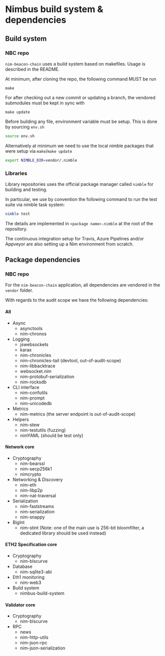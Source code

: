 # Nimbus build system & dependencies

## Build system

### NBC repo

`nim-beacon-chain` uses a build system based on makefiles.
Usage is described in the README.

At minimum, after cloning the repo, the following command MUST be run
```
make
```

For after checking out a new commit or updating a branch, the vendored submodules
must be kept in sync with
```
make update
```

Before building any file, environment variable must be setup.
This is done by sourcing `env.sh`

```bash
source env.sh
```

Alternatively at minimum we need to use the local nimble packages
that were setup via `make`/`make update`
```bash
export NIMBLE_DIR=vendor/.nimble
```


### Libraries

Library repositories uses the official package manager called `nimble`
for building and testing.

In particular, we use by convention the following command to run the test suite via nimble task system:

```Nim
nimble test
```

The details are implemented in `<package name>.nimble` at the root of the repository.

The continuous integration setup for Travis, Azure Pipelines and/or Appveyor
are also setting up a Nim environment from scratch.

## Package dependencies

### NBC repo

For the `nim-beacon-chain` application, all dependencies are vendored
in the `vendor` folder.

With regards to the audit scope we have the following dependencies:

#### All

- Async
  - asynctools
  - nim-chronos
- Logging
  - jswebsockets
  - karax
  - nim-chronicles
  - nim-chronicles-tail (devtool, out-of-audit-scope)
  - nim-libbacktrace
  - websocket.nim
  - nim-protobuf-serialization
  - nim-rocksdb
- CLI interface
  - nim-confutils
  - nim-prompt
  - nim-unicodedb
- Metrics
  - nim-metrics (the server endpoint is out-of-audit-scope)
- Helpers
  - nim-stew
  - nim-testutils (fuzzing)
  - nimYAML (should be test only)

#### Network core

- Cryptography
  - nim-bearssl
  - nim-secp256k1
  - nimcrypto
- Networking & Discovery
  - nim-eth
  - nim-libp2p
  - nim-nat-traversal
- Serialization
  - nim-faststreams
  - nim-serialization
  - nim-snappy
- BigInt
  - nim-stint (Note: one of the main use is 256-bit bloomfilter, a dedicated library should be used instead)

#### ETH2 Specification core

- Cryptography
  - nim-blscurve
- Database
  - nim-sqlite3-abi
- Eth1 monitoring
  - nim-web3
- Build system
  - nimbus-build-system

#### Validator core

- Cryptography
  - nim-blscurve
- RPC
  - news
  - nim-http-utils
  - nim-json-rpc
  - nim-json-serialization
